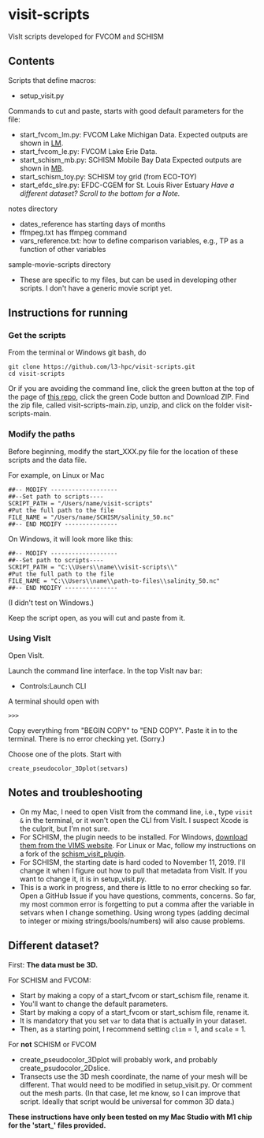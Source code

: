 # visit-scripts
VisIt scripts developed for FVCOM and SCHISM

## Contents

Scripts that define macros:
- setup_visit.py

Commands to cut and paste, starts with good default parameters for the file:
- start_fvcom_lm.py: FVCOM Lake Michigan Data.  Expected outputs are shown in [LM](LM.md). 
- start_fvcom_le.py: FVCOM Lake Erie Data.
- start_schism_mb.py: SCHISM Mobile Bay Data  Expected outputs are shown in [MB](MB.md). 
- start_schism_toy.py: SCHISM toy grid (from ECO-TOY)
- start_efdc_slre.py: EFDC-CGEM for St. Louis River Estuary
*Have a different dataset?  Scroll to the bottom for a Note.*

notes directory
- dates_reference has starting days of months
- ffmpeg.txt has ffmpeg command
- vars_reference.txt: how to define comparison variables, e.g., TP as a function of other variables

sample-movie-scripts directory
- These are specific to my files, but can be used in developing other scripts.  I don't have a generic movie script yet.

## Instructions for running

### Get the scripts
From the terminal or Windows git bash, do
```
git clone https://github.com/l3-hpc/visit-scripts.git
cd visit-scripts
```

Or if you are avoiding the command line, click the green button at the top of the page of [this repo](https://github.com/l3-hpc/visit-scripts), click the green Code button and Download ZIP.  Find the zip file, called visit-scripts-main.zip, unzip, and click on the folder visit-scripts-main.

### Modify the paths
Before beginning, modify the start_XXX.py file for the location of these scripts and the data file.

For example, on Linux or Mac
```
##-- MODIFY -------------------
##--Set path to scripts----
SCRIPT_PATH = "/Users/name/visit-scripts"
#Put the full path to the file
FILE_NAME = "/Users/name/SCHISM/salinity_50.nc"
##-- END MODIFY ---------------
``` 

On Windows, it will look more like this:
```
##-- MODIFY -------------------
##--Set path to scripts----
SCRIPT_PATH = "C:\\Users\\name\\visit-scripts\\"
#Put the full path to the file
FILE_NAME = "C:\\Users\\name\\path-to-files\\salinity_50.nc"
##-- END MODIFY ---------------
``` 
(I didn't test on Windows.)

Keep the script open, as you will cut and paste from it.

### Using VisIt
Open VisIt.

Launch the command line interface.  In the top VisIt nav bar:
- Controls:Launch CLI

A terminal should open with
```
>>>
```

Copy everything from "BEGIN COPY" to "END COPY".  Paste it in to the terminal.  There is no error checking yet.  (Sorry.)

Choose one of the plots.  Start with
```
create_pseudocolor_3Dplot(setvars)
```

## Notes and troubleshooting
- On my Mac, I need to open VisIt from the command line, i.e., type `visit &` in the terminal, or it won't open the CLI from VisIt.  I suspect Xcode is the culprit, but I'm not sure.
- For SCHISM, the plugin needs to be installed.  For Windows, [download them from the VIMS website](http://ccrm.vims.edu/w/index.php/Visualization_with_VisIT). For Linux or Mac, follow my instructions on a fork of the [schism_visit_plugin](https://github.com/lisalenorelowe/schism_visit_plugin).
- For SCHISM, the starting date is hard coded to November 11, 2019.  I'll change it when I figure out how to pull that metadata from VisIt.  If you want to change it, it is in setup_visit.py.
- This is a work in progress, and there is little to no error checking so far. Open a GitHub Issue if you have questions, comments, concerns.  So far, my most common error is forgetting to put a comma after the variable in setvars when I change something.  Using wrong types (adding decimal to integer or mixing strings/bools/numbers) will also cause problems.

## Different dataset?

First: **The data must be 3D.**  

For SCHISM and FVCOM:
- Start by making a copy of a start_fvcom or start_schism file, rename it.
- You'll want to change the default parameters.  
-   Start by making a copy of a start_fvcom or start_schism file, rename it. 
-   It is mandatory that you set `var` to data that is actually in your dataset.  
-   Then, as a starting point, I recommend setting `clim` = 1, and `scale` = 1.

For **not** SCHISM or FVCOM
- create_pseudocolor_3Dplot will probably work, and probably create_psudocolor_2Dslice.
- Transects use the 3D mesh coordinate, the name of your mesh will be different. That would need to be modified in setup_visit.py.  Or comment out the mesh parts.  (In that case, let me know, so I can improve that script.  Ideally that script would be universal for common 3D data.)


**These instructions have only been tested on my Mac Studio with M1 chip for the 'start_' files provided.**
